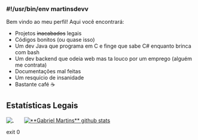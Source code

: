 ### #!/usr/bin/env martinsdevv

Bem vindo ao meu perfil!
Aqui você encontrará:

* Projetos ~~inacabados~~ legais
* Códigos bonitos (ou quase isso)
* Um dev Java que programa em C e finge que sabe C# enquanto brinca com bash
* Um dev backend que odeia web mas ta louco por um emprego (alguém me contrata)
* Documentações mal feitas
* Um resquício de insanidade
* Bastante café ☕

## **Estatísticas Legais**

<a href="https://github.com/martinsdevv">
  <img align="center" src="https://github-readme-stats.vercel.app/api/top-langs/?username=martinsdevv&theme=tokyonight&custom_title=Principais+Linguagens"/>
</a>
&nbsp;&nbsp;&nbsp;&nbsp;&nbsp;&nbsp;
<a href="https://github.com/martinsdevv">
 <img align="center" src="https://github-readme-stats.vercel.app/api?username=martinsdevv&theme=tokyonight&custom_title=Estatísticas+GitHub" alt="**Gabriel Martins** github stats"/>
</a>

exit 0
